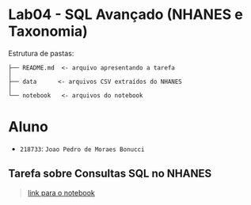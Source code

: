 # Lab04 - SQL Avançado (NHANES e Taxonomia)

Estrutura de pastas:

~~~
├── README.md  <- arquivo apresentando a tarefa
│
├── data      <- arquivos CSV extraídos do NHANES
│
└── notebook   <- arquivos do notebook
~~~

# Aluno
* `218733`: `Joao Pedro de Moraes Bonucci`

## Tarefa sobre Consultas SQL no NHANES
> [link para o notebook](/notebook/lab04-nhanes.ipynb)